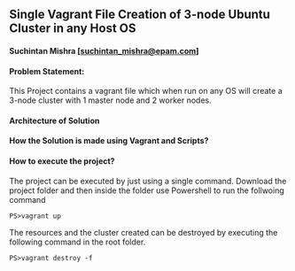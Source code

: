 
## Single Vagrant File Creation of 3-node Ubuntu Cluster in any Host OS
#### Suchintan Mishra [suchintan_mishra@epam.com]

#### Problem Statement:

This Project contains a vagrant file which when run on any OS will create a 3-node cluster with 1 master node and 2 worker nodes.

#### Architecture of Solution


#### How the Solution is made using Vagrant and Scripts?


#### How to execute the project?

The project can be executed by just using a single command. Download the project folder and then inside the folder use Powershell to run the follwoing command

    PS>vagrant up
    
The resources and the cluster created can be destroyed by executing the following command in the root folder.

    PS>vagrant destroy -f
    
 
